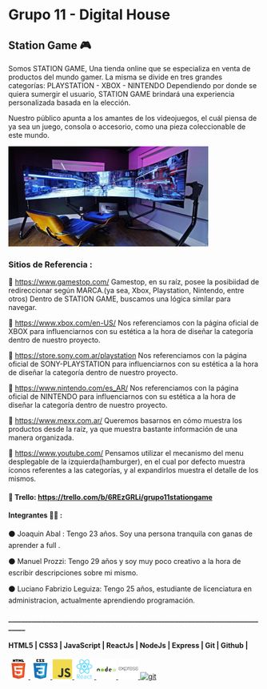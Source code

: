 # Grupo 11 - Digital House

## Station Game 🎮

Somos STATION GAME,
Una tienda online que se especializa en venta de productos del mundo gamer.
La misma se divide en tres grandes categorías:
PLAYSTATION - XBOX - NINTENDO
Dependiendo por donde se quiera sumergir el usuario, STATION GAME brindará una experiencia personalizada basada en la elección.

Nuestro público apunta a los amantes de los videojuegos, el cuál piensa de ya sea un juego, consola o accesorio, como una pieza coleccionable de este mundo.

<img src="./other/imagen1.png" width = 400 height= 200>


### Sitios de Referencia :
📄 https://www.gamestop.com/
Gamestop, en su raíz, posee la posibiidad de redireccionar según MARCA.(ya sea, Xbox, Playstation, Nintendo, entre otros) Dentro de STATION GAME, buscamos una lógica similar para navegar.

📄 https://www.xbox.com/en-US/
Nos referenciamos con la página oficial de XBOX para influenciarnos con su estética a la hora de diseñar la categoría dentro de nuestro proyecto.

📄 https://store.sony.com.ar/playstation
Nos referenciamos con la página oficial de SONY-PLAYSTATION para influenciarnos con su estética a la hora de diseñar la categoría dentro de nuestro proyecto.

📄 https://www.nintendo.com/es_AR/
Nos referenciamos con la página oficial de NINTENDO para influenciarnos con su estética a la hora de diseñar la categoría dentro de nuestro proyecto.

📄 https://www.mexx.com.ar/
Queremos basarnos en cómo muestra los productos desde la raíz, ya que muestra bastante información de una manera organizada.

📄 https://www.youtube.com/
Pensamos utilizar el mecanismo del menu desplegable de la izquierda(hamburger), en el cual por defecto muestra íconos referentes a las categorías, y al expandirlos muestra el detalle de los mismos.  

#### 🔲 Trello: https://trello.com/b/6REzGRLi/grupo11stationgame

#### Integrantes 🧑‍💻 :

⚫ Joaquin Abal :   Tengo 23 años. Soy una persona tranquila con ganas de aprender a full .
             
⚫ Manuel Prozzi:   Tengo 29 años y soy muy poco creativo a la hora de escribir descripciones sobre mi mismo.        

⚫ Luciano Fabrizio Leguiza:  Tengo 25 años, estudiante de licenciatura en administracion, actualmente aprendiendo programación.

<h4 align="left">________________________________________________________________________________</h4>

<h4 align="left">HTML5 | CSS3 | JavaScript | ReactJs | NodeJs | Express | Git | Github |</h4>

<p align="left"><a href="https://www.w3.org/html/" target="_blank"> <img src="https://raw.githubusercontent.com/devicons/devicon/master/icons/html5/html5-original-wordmark.svg" alt="html5" width="40" height="40"/> </a><a href="https://www.w3schools.com/css/" target="_blank"> <img src="https://raw.githubusercontent.com/devicons/devicon/master/icons/css3/css3-original-wordmark.svg" alt="css3" width="40" height="40"/> </a></a><a href="https://developer.mozilla.org/en-US/docs/Web/JavaScript" target="_blank"> <img src="https://raw.githubusercontent.com/devicons/devicon/master/icons/javascript/javascript-original.svg" alt="javascript" width="40" height="40"/> </a> <a href="https://reactjs.org/" target="_blank"> <img src="https://raw.githubusercontent.com/devicons/devicon/master/icons/react/react-original-wordmark.svg" alt="react" width="40" height="40"/> </a><a href="https://nodejs.org" target="_blank"> <img src="https://raw.githubusercontent.com/devicons/devicon/master/icons/nodejs/nodejs-original-wordmark.svg" alt="nodejs" width="40" height="40"/> </a><a href="https://expressjs.com" target="_blank"> <img src="https://raw.githubusercontent.com/devicons/devicon/master/icons/express/express-original-wordmark.svg" alt="express" width="40" height="40"/> </a><a href="https://git-scm.com/" target="_blank"> <img src="https://www.vectorlogo.zone/logos/git-scm/git-scm-icon.svg" alt="git" width="40" height="40"/> </a></p> 
